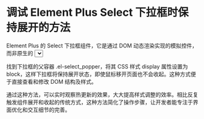 # 调试 Element Plus Select 下拉框时保持展开的方法

Element Plus 的 Select 下拉框组件，它是通过 DOM 动态渲染实现的模拟控件，而非原生的 <select> 元素，因此某些方法（如 focus）对其并不起作用。要方便地调试和修改下拉框的样式，可以采用以下方法：

找到下拉框的父容器 .el-select_popper，将其 CSS 样式 display 属性设置为 block，这样下拉框将保持展开状态，即使鼠标移开页面也不会收起。这种方式便于直接查看和修改 DOM 结构及样式。

通过这种方法，可以实时观察热更新的效果，大大提高样式调整的效率。相比反复触发组件展开和收起的传统方式，这种方法简化了操作步骤，让开发者能专注于界面优化和交互细节的完善。

